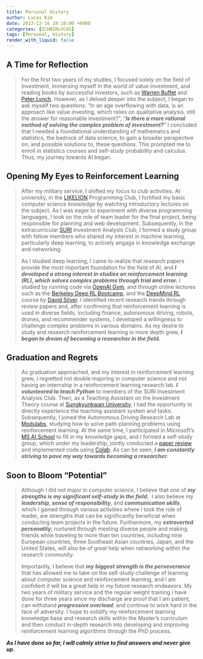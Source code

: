 ```yaml
---
title: Personal History
author: Lucas Kim
date: 2023-12-16 19:10:00 +0900
categories: [ICHBINLUCAS]
tags: [Personal, History]
render_with_liquid: false
---
```



## A Time for Reflection

> For the first two years of my studies, I focused solely on the field of investment, immersing myself in the world of value investment, and reading books by successful investors, such as [Warren Buffet](https://en.wikipedia.org/wiki/Warren_Buffett) and [Peter Lynch](https://en.wikipedia.org/wiki/Peter_Lynch). However, as I delved deeper into the subject, I began to ask myself two questions: “In an age overflowing with data, is an approach like value investing, which relies on qualitative analysis, still the answer for reasonable investment?”, “***Is there a more rational method of solving the complex problem of investment?***” I concluded that I needed a foundational understanding of mathematics and statistics, the bedrock of data science, to gain a broader perspective on, and possible solutions to, these questions. This prompted me to enroll in statistics courses and self-study probability and calculus. Thus, my journey towards AI began.

## Opening My Eyes to Reinforcement Learning

>After my military service, I shifted my focus to club activities. At university, in the [LIKELION](https://us.likelion.net/) Programming Club, I fortified my basic computer science knowledge by watching introductory lectures on the subject. As I was eager to experiment with diverse programming languages, I took on the role of team leader for the final project, being responsible for planning and web development. Subsequently, in the extracurricular [SURI](https://cafe.naver.com/suricafe) Investment Analysis Club, I formed a study group with fellow members who shared my interest in machine learning, particularly deep learning, to actively engage in knowledge exchange and networking.
>
>As I studied deep learning, I came to realize that research papers provide the most important foundation for the field of AI, and ***I developed a strong interest in studies on reinforcement learning (RL), which solves complex problems through trial and error.*** I studied by running code via [OpenAI Gym](https://gymnasium.farama.org/), and through online lectures such as the [Berkeley Deep RL Bootcamp](https://youtu.be/qaMdN6LS9rA?feature=shared), and the [DeepMind RL](https://youtu.be/2pWv7GOvuf0?feature=shared) course by [David Silver](https://en.wikipedia.org/wiki/David_Silver_(computer_scientist)). I identified recent research trends through review papers and, after confirming that reinforcement learning is used in diverse fields, including finance, autonomous driving, robots, drones, and recommender systems, I developed a willingness to challenge complex problems in various domains. As my desire to study and research reinforcement learning in more depth grew, ***I began to dream of becoming a researcher in the field.***

## Graduation and Regrets

> As graduation approached, and my interest in reinforcement learning grew, I regretted not double majoring in computer science and not having an internship in a reinforcement learning research lab. ***I volunteered to teach Python*** to members of the SURI Investment Analysis Club. Then, as a Teaching Assistant on the Investment Theory course at [Sungkyunkwan University](https://eng.skku.edu/eng/index.do), I had the opportunity to directly experience the teaching assistant system and tasks. Subsequently, I joined the Autonomous Driving Research Lab at [Modulabs](https://modulabs.co.kr/apply_lab/), studying how to solve path-planning problems using reinforcement learning. At the same time, I participated in Microsoft’s [MS AI School](https://msaischool.kr/) to fill in my knowledge gaps, and I formed a self-study group, which under my leadership, jointly conducted a [paper review](https://github.com/ICHBINLUCASKIM/ComputerVision/tree/main/PaperReview/YOLOX) and implemented code using [Colab](https://colab.research.google.com/drive/1x9jkxH45_KS4XeMx0fZSA6Rimt7GPqMQ?usp=sharing). As can be seen, ***I am constantly striving to pave my way towards becoming a researcher.***

## Soon to Bloom “Potential”

> Although I did not major in computer science, I believe that one of ***my strengths is my significant self-study in the field.***  I also believe my ***leadership, sense of responsibility***, and ***communication skills***, which I gained through various activities where I took the role of leader, are strengths that can be significantly beneficial when conducting team projects in the future. Furthermore, my ***extroverted personality***, nurtured through meeting diverse people and making friends while traveling to more than ten countries, including nine European countries, three Southeast Asian countries, Japan, and the United States, will also be of great help when networking within the research community.
>
> Importantly, I believe that ***my biggest strength is the perseverance*** that has allowed me to take on the self-study challenge of learning about computer science and reinforcement learning, and I am confident it will be a great help in my future research endeavors. My two years of military service and the regular weight training I have done for three years since my discharge are proof that I am patient, can withstand ***progressive overload***, and continue to work hard in the face of adversity. I hope to solidify my reinforcement learning knowledge base and research skills within the Master’s curriculum and then conduct in-depth research into developing and improving reinforcement learning algorithms through the PhD process. 

***As I have done so far, I will calmly strive to find answers and never give up.***